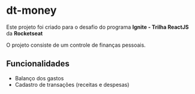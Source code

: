 # dt-money

Este projeto foi criado para o desafio do programa **Ignite - Trilha ReactJS** da **Rocketseat**

O projeto consiste de um controle de finanças pessoais.

## Funcionalidades

- Balanço dos gastos
- Cadastro de transações (receitas e despesas)

